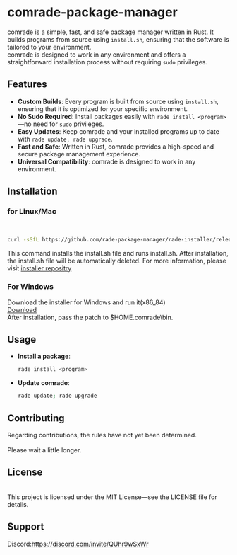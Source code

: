 # comrade-package-manager

comrade is a simple, fast, and safe package manager written in Rust. It builds programs from source using `install.sh`, ensuring that the software is tailored to your environment. <br>
comrade is designed to work in any environment and offers a straightforward installation process without requiring `sudo` privileges.
<br>
## Features

- **Custom Builds**: Every program is built from source using `install.sh`, ensuring that it is optimized for your specific environment.
- **No Sudo Required**: Install packages easily with `rade install <program>`—no need for `sudo` privileges.
- **Easy Updates**: Keep comrade and your installed programs up to date with `rade update; rade upgrade`.
- **Fast and Safe**: Written in Rust, comrade provides a high-speed and secure package management experience.
- **Universal Compatibility**: comrade is designed to work in any environment.

## Installation

### for Linux/Mac
<br>

```bash
curl -sSfL https://github.com/rade-package-manager/rade-installer/releases/download/0.1/installer.sh -o install.sh; chmod +x install.sh; ./install.sh 
```
This command installs the install.sh file and runs install.sh.
After installation, the install.sh file will be automatically deleted.
For more information, please visit [installer repositry](https://github.com/rade-package-manager/rade-installer/)

### For Windows
Download the installer for Windows and run it(x86_84)<br>
[Download](https://github.com/rade-package-manager/rade-installer/releases/download/0.1/ComradePackageManagerInstaller.exe)
<br>
After installation, pass the patch to $HOME\.comrade\bin.


## Usage
- **Install a package**:
  ```bash
  rade install <program>
  ```

- **Update comrade**: 
  ```bash
  rade update; rade upgrade
  ```
  

## Contributing
Regarding contributions, the rules have not yet been determined.  
<br>
Please wait a little longer.

## License
<br>
This project is licensed under the MIT License—see the LICENSE file for details.

## Support
Discord:https://discord.com/invite/QUhr9wSxWr
